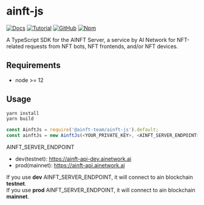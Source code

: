 # ainft-js

[![Docs](https://img.shields.io/badge/Docs-blue)](https://ainft-team.github.io/ainft-js/)
[![Tutorial](https://img.shields.io/badge/Tutorial-gre)](https://docs.ainetwork.ai)
[![GitHub](https://img.shields.io/github/license/ainft-team/ainft-js.svg?color=blue)](https://github.com/ainft-team/ainft-js/blob/master/LICENSE)
[![Npm](https://img.shields.io/npm/v/@ainft-team/ainft-js)](https://www.npmjs.com/package/@ainft-team/ainft-js)

A TypeScript SDK for the AINFT Server, a service by AI Network for NFT-related requests from
NFT bots, NFT frontends, and/or NFT devices.

## Requirements
- node >= 12

## Usage

```bash
yarn install
yarn build
```

```javascript
const AinftJs = require('@ainft-team/ainft-js').default;
const ainftJs = new AinftJs(<YOUR_PRIVATE_KEY>, <AINFT_SERVER_ENDPOINT>);
```

AINFT_SERVER_ENDPOINT
- dev(testnet): https://ainft-api-dev.ainetwork.ai
- prod(mainnet): https://ainft-api.ainetwork.ai

If you use **dev** AINFT_SERVER_ENDPOINT, it will connect to ain blockchain **testnet**.  
If you use **prod** AINFT_SERVER_ENDPOINT, it will connect to ain blockchain **mainnet**.
